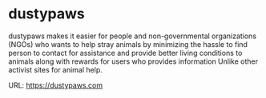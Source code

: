 # dustypaws

dustypaws makes it easier for people and non-governmental organizations (NGOs) who wants to help stray animals by minimizing the hassle to find person to contact for assistance and provide better living conditions to animals along with rewards for users who provides information Unlike other activist sites for animal help.

URL: https://dustypaws.com
